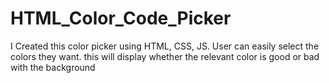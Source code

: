 # HTML_Color_Code_Picker
I Created this color picker using HTML, CSS, JS. User can easily select the colors they want. this will display whether the relevant color is good or bad with the background  
